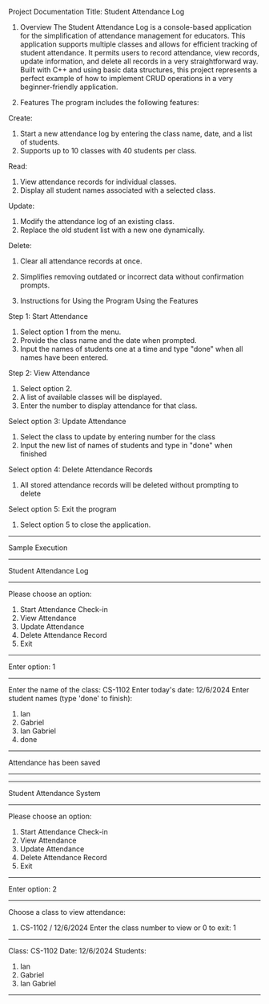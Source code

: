 Project Documentation
Title: Student Attendance Log

1. Overview 
The Student Attendance Log is a console-based application for the simplification of attendance management for educators. This application supports multiple classes and allows for efficient tracking of student attendance. It permits users to record attendance, view records, update information, and delete all records in a very straightforward way. Built with C++ and using basic data structures, this project represents a perfect example of how to implement CRUD operations in a very beginner-friendly application.

2. Features
The program includes the following features:

Create: 
1. Start a new attendance log by entering the class name, date, and a list of students.
2. Supports up to 10 classes with 40 students per class.

Read:
1. View attendance records for individual classes.
2. Display all student names associated with a selected class.

Update:
1. Modify the attendance log of an existing class.
2. Replace the old student list with a new one dynamically.

Delete:
1. Clear all attendance records at once. 
2. Simplifies removing outdated or incorrect data without confirmation prompts.


3. Instructions for Using the Program
Using the Features

Step 1: Start Attendance
1. Select option 1 from the menu. 
2. Provide the class name and the date when prompted. 
3. Input the names of students one at a time and type "done" when all names have been entered.

Step 2: View Attendance
1. Select option 2.
2. A list of available classes will be displayed.
3. Enter the number to display attendance for that class.


Select option 3: Update Attendance
1. Select the class to update by entering number for the class
2. Input the new list of names of students and type in "done" when finished

Select option 4: Delete Attendance Records
1. All stored attendance records will be deleted without prompting to delete

Select option 5: Exit the program
1. Select option 5 to close the application.

**********************************************************************
Sample Execution
******************************
Student Attendance Log
******************************
Please choose an option:
1. Start Attendance Check-in
2. View Attendance
3. Update Attendance
4. Delete Attendance Record
5. Exit
******************************
Enter option: 1
******************************
Enter the name of the class: CS-1102
Enter today's date: 12/6/2024
Enter student names (type 'done' to finish):
1. Ian
2. Gabriel
3. Ian Gabriel
4. done
******************************
Attendance has been saved
******************************

******************************
Student Attendance System
******************************
Please choose an option:
1. Start Attendance Check-in
2. View Attendance
3. Update Attendance
4. Delete Attendance Record
5. Exit
******************************
Enter option: 2
******************************
Choose a class to view attendance:
1. CS-1102 / 12/6/2024
Enter the class number to view or 0 to exit: 1
******************************
Class: CS-1102
Date: 12/6/2024
Students:
1. Ian
2. Gabriel
3. Ian Gabriel
******************************

